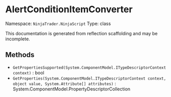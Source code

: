 # AlertConditionItemConverter

Namespace: `NinjaTrader.NinjaScript`
Type: class

This documentation is generated from reflection scaffolding and may be incomplete.

## Methods
- `GetPropertiesSupported(System.ComponentModel.ITypeDescriptorContext context)` : bool
- `GetProperties(System.ComponentModel.ITypeDescriptorContext context, object value, System.Attribute[] attributes)` : System.ComponentModel.PropertyDescriptorCollection

